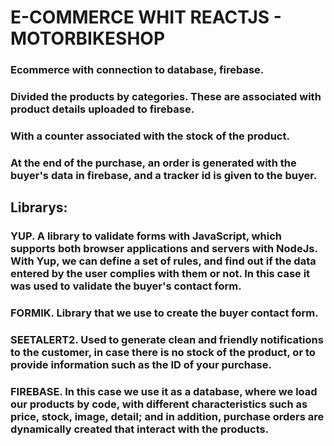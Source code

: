 # E-COMMERCE WHIT REACTJS - MOTORBIKESHOP 

### Ecommerce with connection to database, firebase.
### Divided the products by categories. These are associated with product details uploaded to firebase.
### With a counter associated with the stock of the product.
### At the end of the purchase, an order is generated with the buyer's data in firebase, and a tracker id is given to the buyer.

## Librarys:
### YUP. A library to validate forms with JavaScript, which supports both browser applications and servers with NodeJs. With Yup, we can define a set of rules, and find out if the data entered by the user complies with them or not. In this case it was used to validate the buyer's contact form.
### FORMIK. Library that we use to create the buyer contact form.
### SEETALERT2. Used to generate clean and friendly notifications to the customer, in case there is no stock of the product, or to provide information such as the ID of your purchase.
### FIREBASE. In this case we use it as a database, where we load our products by code, with different characteristics such as price, stock, image, detail; and in addition, purchase orders are dynamically created that interact with the products.

